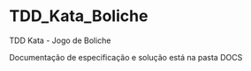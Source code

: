 # TDD_Kata_Boliche
TDD Kata - Jogo de Boliche

Documentação de especificação e solução está na pasta DOCS
